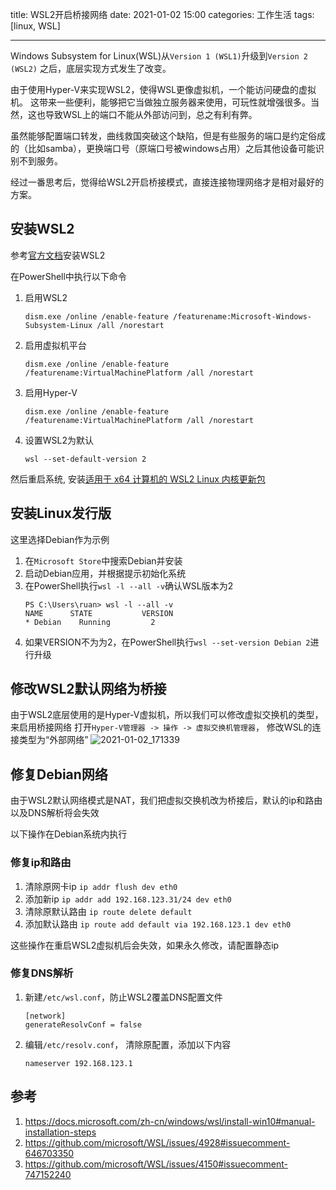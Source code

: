 title: WSL2开启桥接网络
date: 2021-01-02 15:00
categories: 工作生活
tags: [linux, WSL]

----

Windows Subsystem for Linux(WSL)从`Version 1 (WSL1)`升级到`Version 2 (WSL2)` 之后，底层实现方式发生了改变。

由于使用Hyper-V来实现WSL2，使得WSL更像虚拟机，一个能访问硬盘的虚拟机。
这带来一些便利，能够把它当做独立服务器来使用，可玩性就增强很多。当然，这也导致WSL上的端口不能从外部访问到，总之有利有弊。

虽然能够配置端口转发，曲线救国突破这个缺陷，但是有些服务的端口是约定俗成的（比如samba），更换端口号（原端口号被windows占用）之后其他设备可能识别不到服务。

经过一番思考后，觉得给WSL2开启桥接模式，直接连接物理网络才是相对最好的方案。

<!--more-->

## 安装WSL2
参考[官方文档](https://docs.microsoft.com/zh-cn/windows/wsl/install-win10#manual-installation-steps)安装WSL2

在PowerShell中执行以下命令
1. 启用WSL2 
    ```
    dism.exe /online /enable-feature /featurename:Microsoft-Windows-Subsystem-Linux /all /norestart
    ```
2. 启用虚拟机平台 
    ```
    dism.exe /online /enable-feature /featurename:VirtualMachinePlatform /all /norestart
    ```
3. 启用Hyper-V 
    ```
    dism.exe /online /enable-feature /featurename:VirtualMachinePlatform /all /norestart
    ```
4. 设置WSL2为默认 
    ```
    wsl --set-default-version 2
    ```

然后重启系统, 安装[适用于 x64 计算机的 WSL2 Linux 内核更新包](https://wslstorestorage.blob.core.windows.net/wslblob/wsl_update_x64.msi)

## 安装Linux发行版
这里选择Debian作为示例

1. 在`Microsoft Store`中搜索Debian并安装
2. 启动Debian应用，并根据提示初始化系统
3. 在PowerShell执行`wsl -l --all -v`确认WSL版本为2
    ```
    PS C:\Users\ruan> wsl -l --all -v
    NAME      STATE           VERSION
    * Debian    Running         2
    ```
4. 如果VERSION不为为2，在PowerShell执行`wsl --set-version Debian 2`进行升级

## 修改WSL2默认网络为桥接
由于WSL2底层使用的是Hyper-V虚拟机，所以我们可以修改虚拟交换机的类型，来启用桥接网络
打开`Hyper-V管理器 -> 操作 -> 虚拟交换机管理器`， 修改WSL的连接类型为“外部网络”
![2021-01-02_171339](http://image.runjf.com/mweb/2021-01-02-2021-01-02_171339.png)


## 修复Debian网络
由于WSL2默认网络模式是NAT，我们把虚拟交换机改为桥接后，默认的ip和路由以及DNS解析将会失效

以下操作在Debian系统内执行

### 修复ip和路由
1. 清除原网卡ip `ip addr flush dev eth0`
2. 添加新ip `ip addr add 192.168.123.31/24 dev eth0`
3. 清除原默认路由 `ip route delete default`
4. 添加默认路由 `ip route add default via 192.168.123.1 dev eth0`

这些操作在重启WSL2虚拟机后会失效，如果永久修改，请配置静态ip

### 修复DNS解析
1. 新建`/etc/wsl.conf`，防止WSL2覆盖DNS配置文件
    ```
    [network]
    generateResolvConf = false
    ```
2. 编辑`/etc/resolv.conf`， 清除原配置，添加以下内容
    ```
    nameserver 192.168.123.1
    ```

## 参考
   1. https://docs.microsoft.com/zh-cn/windows/wsl/install-win10#manual-installation-steps
   2. https://github.com/microsoft/WSL/issues/4928#issuecomment-646703350
   3. https://github.com/microsoft/WSL/issues/4150#issuecomment-747152240
